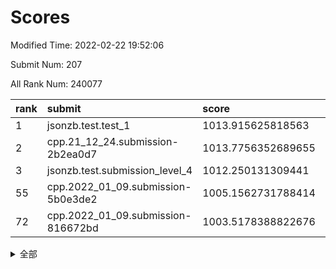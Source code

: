 # Scores

Modified Time: 2022-02-22 19:52:06

Submit Num: 207

All Rank Num: 240077

| rank |               submit               |       score        |       sigma        | pk_num |
| :--- | :--------------------------------- | :----------------- | :----------------- | :----- |
| 1    | jsonzb.test.test_1                 | 1013.915625818563  | 0.8160744081227322 | 4637   |
| 2    | cpp.21_12_24.submission-2b2ea0d7   | 1013.7756352689655 | 0.8087960613416226 | 4637   |
| 3    | jsonzb.test.submission_level_4     | 1012.250131309441  | 0.8134783246852628 | 4639   |
| 55   | cpp.2022_01_09.submission-5b0e3de2 | 1005.1562731788414 | 0.7291899970179796 | 4636   |
| 72   | cpp.2022_01_09.submission-816672bd | 1003.5178388822676 | 0.7152262645793199 | 4643   |


<details>
<summary>全部</summary>

| rank |                 submit                 |       score        |       sigma        | pk_num |
| :--- | :------------------------------------- | :----------------- | :----------------- | :----- |
| 1    | jsonzb.test.test_1                     | 1013.915625818563  | 0.8160744081227322 | 4637   |
| 2    | cpp.21_12_24.submission-2b2ea0d7       | 1013.7756352689655 | 0.8087960613416226 | 4637   |
| 3    | jsonzb.test.submission_level_4         | 1012.250131309441  | 0.8134783246852628 | 4639   |
| 4    | gobigger.level_3.submission_level_3_20 | 1011.8756590091285 | 0.7576931148826814 | 4641   |
| 5    | gobigger.level_3.submission_level_3_32 | 1011.6568922854606 | 0.7722036032730382 | 4640   |
| 6    | gobigger.level_3.submission_level_3_24 | 1011.3291972780221 | 0.7754680346129876 | 4638   |
| 7    | gobigger.level_3.submission_level_3_11 | 1011.1996505946181 | 0.7604246574503256 | 4639   |
| 8    | gobigger.level_3.submission_level_3_34 | 1011.1094348735446 | 0.7780646366405247 | 4636   |
| 9    | gobigger.level_3.submission_level_3_30 | 1011.0286711303371 | 0.7888809637521144 | 4636   |
| 10   | gobigger.level_3.submission_level_3_48 | 1010.6640156143308 | 0.7641822903295834 | 4634   |
| 11   | gobigger.level_3.submission_level_3_16 | 1010.627180064781  | 0.7659467622794792 | 4642   |
| 12   | gobigger.level_3.submission_level_3_6  | 1010.5976946593782 | 0.7745653338039001 | 4635   |
| 13   | gobigger.level_3.submission_level_3_7  | 1010.5625509714473 | 0.7734432313909092 | 4642   |
| 14   | gobigger.level_3.submission_level_3_5  | 1010.5129312974739 | 0.7437868109199457 | 4635   |
| 15   | gobigger.level_3.submission_level_3_18 | 1010.4841077837509 | 0.7529296745523169 | 4638   |
| 16   | gobigger.level_3.submission_level_3_44 | 1010.3267122554312 | 0.7424038057564212 | 4641   |
| 17   | gobigger.level_3.submission_level_3_26 | 1010.3221751807239 | 0.7617891815427883 | 4647   |
| 18   | gobigger.level_3.submission_level_3_17 | 1010.2813102844528 | 0.7956471281583423 | 4640   |
| 19   | gobigger.level_3.submission_level_3_49 | 1010.1312269428219 | 0.7772015005683459 | 4640   |
| 20   | gobigger.level_3.submission_level_3_33 | 1010.0983103926117 | 0.7514309225428106 | 4645   |
| 21   | gobigger.level_3.submission_level_3_41 | 1009.9782471396445 | 0.7345347294976122 | 4637   |
| 22   | gobigger.level_3.submission_level_3_35 | 1009.9679923946655 | 0.7705518984051538 | 4641   |
| 23   | gobigger.level_3.submission_level_3_47 | 1009.9678521060774 | 0.7684773890795287 | 4646   |
| 24   | gobigger.level_3.submission_level_3_45 | 1009.9595281792441 | 0.754467384886448  | 4636   |
| 25   | gobigger.level_3.submission_level_3_37 | 1009.9446784067561 | 0.7525680731201388 | 4637   |
| 26   | gobigger.level_3.submission_level_3_2  | 1009.9314329901258 | 0.7591789787064019 | 4638   |
| 27   | gobigger.level_3.submission_level_3_13 | 1009.8446785972612 | 0.7545820189641953 | 4638   |
| 28   | gobigger.level_3.submission_level_3_31 | 1009.7794256548967 | 0.7488341613643933 | 4643   |
| 29   | gobigger.level_3.submission_level_3_43 | 1009.7701432412581 | 0.7628302487132517 | 4639   |
| 30   | gobigger.level_3.submission_level_3_4  | 1009.765014832083  | 0.767871037209996  | 4639   |
| 31   | gobigger.level_3.submission_level_3_36 | 1009.7483301801263 | 0.7630408256672778 | 4638   |
| 32   | gobigger.level_3.submission_level_3_46 | 1009.742390638144  | 0.7393925343742734 | 4642   |
| 33   | gobigger.level_3.submission_level_3_9  | 1009.723086255261  | 0.7691853010857502 | 4639   |
| 34   | gobigger.level_3.submission_level_3_19 | 1009.7037145455453 | 0.7510306369460948 | 4639   |
| 35   | gobigger.level_3.submission_level_3_23 | 1009.7019224969558 | 0.7621556385189029 | 4634   |
| 36   | gobigger.level_3.submission_level_3_14 | 1009.6866197692802 | 0.7433934115390677 | 4632   |
| 37   | gobigger.level_3.submission_level_3_8  | 1009.6825187742687 | 0.7849840483104046 | 4642   |
| 38   | gobigger.level_3.submission_level_3_25 | 1009.6155696433817 | 0.7454800714779566 | 4637   |
| 39   | gobigger.level_3.submission_level_3_42 | 1009.565319482111  | 0.7643294210369317 | 4639   |
| 40   | gobigger.level_3.submission_level_3_3  | 1009.5113945221733 | 0.7653887529505351 | 4637   |
| 41   | gobigger.level_3.submission_level_3_28 | 1009.4536839926625 | 0.7696586623024025 | 4643   |
| 42   | gobigger.level_3.submission_level_3_15 | 1009.4260827255624 | 0.7385142433401551 | 4641   |
| 43   | gobigger.level_3.submission_level_3_10 | 1009.3713396786965 | 0.7333506364429843 | 4638   |
| 44   | gobigger.level_3.submission_level_3_40 | 1009.2692801940475 | 0.7417500565792848 | 4640   |
| 45   | gobigger.level_3.submission_level_3_29 | 1009.2687089339322 | 0.7687169885847275 | 4642   |
| 46   | gobigger.level_3.submission_level_3_21 | 1009.2461277052194 | 0.745327857308587  | 4638   |
| 47   | gobigger.level_3.submission_level_3_27 | 1009.1066177152792 | 0.7291820063827759 | 4641   |
| 48   | gobigger.level_3.submission_level_3_1  | 1009.0910540013217 | 0.7724581028978622 | 4636   |
| 49   | gobigger.level_3.submission_level_3_22 | 1008.8922614314681 | 0.7454547464459303 | 4644   |
| 50   | gobigger.level_3.submission_level_3_38 | 1008.8266047304371 | 0.7554758124848123 | 4637   |
| 51   | gobigger.level_3.submission_level_3_39 | 1008.7923833708576 | 0.7472647833341932 | 4643   |
| 52   | gobigger.level_3.submission_level_3_12 | 1008.6292556904167 | 0.7819228522923399 | 4643   |
| 53   | gobigger.level_3.submission_level_3_0  | 1007.8889032670365 | 0.7422106080347683 | 4643   |
| 54   | gobigger.level_1.submission_level_1_48 | 1005.2145374989228 | 0.710166611182751  | 4641   |
| 55   | cpp.2022_01_09.submission-5b0e3de2     | 1005.1562731788414 | 0.7291899970179796 | 4636   |
| 56   | gobigger.level_1.submission_level_1_27 | 1005.1287644635705 | 0.7200925949978421 | 4638   |
| 57   | gobigger.level_1.submission_level_1_31 | 1004.7937610866442 | 0.7334692105729467 | 4636   |
| 58   | gobigger.level_1.submission_level_1_14 | 1004.5888439583306 | 0.7291155977929545 | 4641   |
| 59   | gobigger.level_1.submission_level_1_17 | 1004.2530755971869 | 0.7168070831931708 | 4636   |
| 60   | gobigger.level_1.submission_level_1_44 | 1004.1193345244079 | 0.7144668339275572 | 4640   |
| 61   | gobigger.level_1.submission_level_1_2  | 1004.0228208892446 | 0.719241685023054  | 4641   |
| 62   | gobigger.level_1.submission_level_1_13 | 1003.9485720984452 | 0.7074572912419768 | 4641   |
| 63   | gobigger.level_1.submission_level_1_49 | 1003.8929707433731 | 0.7254976790221176 | 4640   |
| 64   | gobigger.level_1.submission_level_1_30 | 1003.8232665032152 | 0.7220546232663076 | 4634   |
| 65   | gobigger.level_1.submission_level_1_12 | 1003.7908718432578 | 0.7056530739528187 | 4642   |
| 66   | gobigger.level_1.submission_level_1_16 | 1003.7666233218837 | 0.7262339492645479 | 4637   |
| 67   | gobigger.level_1.submission_level_1_28 | 1003.7488443024155 | 0.7085685539862027 | 4645   |
| 68   | gobigger.level_1.submission_level_1_25 | 1003.7280905571035 | 0.7164273207024489 | 4639   |
| 69   | gobigger.level_1.submission_level_1_1  | 1003.6921539050256 | 0.7250288699967296 | 4641   |
| 70   | gobigger.level_1.submission_level_1_43 | 1003.6444292794661 | 0.7203886481769111 | 4638   |
| 71   | gobigger.level_1.submission_level_1_19 | 1003.5701279736429 | 0.7170026477620958 | 4633   |
| 72   | cpp.2022_01_09.submission-816672bd     | 1003.5178388822676 | 0.7152262645793199 | 4643   |
| 73   | gobigger.level_1.submission_level_1_38 | 1003.4629897206871 | 0.7152922780281588 | 4639   |
| 74   | gobigger.level_1.submission_level_1_24 | 1003.4144673035069 | 0.7268851430424561 | 4641   |
| 75   | gobigger.level_1.submission_level_1_0  | 1003.3876231120864 | 0.7000528932709686 | 4642   |
| 76   | gobigger.level_1.submission_level_1_41 | 1003.342077726868  | 0.7048205307941899 | 4638   |
| 77   | gobigger.level_1.submission_level_1_33 | 1003.3273793796845 | 0.7023329450031587 | 4637   |
| 78   | gobigger.level_1.submission_level_1_15 | 1003.2482724112957 | 0.6984264991974929 | 4638   |
| 79   | gobigger.level_1.submission_level_1_46 | 1003.232977237261  | 0.7165578895175517 | 4641   |
| 80   | gobigger.level_1.submission_level_1_23 | 1003.2045932190302 | 0.7101414296848576 | 4635   |
| 81   | gobigger.level_1.submission_level_1_32 | 1003.1705356999619 | 0.7181704208753563 | 4636   |
| 82   | gobigger.level_1.submission_level_1_4  | 1003.1380742868728 | 0.7189488592453159 | 4636   |
| 83   | gobigger.level_1.submission_level_1_34 | 1003.0817860749255 | 0.7123174595546921 | 4639   |
| 84   | gobigger.level_1.submission_level_1_3  | 1003.0780877014887 | 0.7216179460261412 | 4639   |
| 85   | gobigger.level_1.submission_level_1_7  | 1003.0755706603667 | 0.7080791187591237 | 4638   |
| 86   | gobigger.level_1.submission_level_1_8  | 1003.0722969654125 | 0.7209166140565741 | 4640   |
| 87   | gobigger.level_1.submission_level_1_20 | 1003.0691957012606 | 0.7121923743081944 | 4646   |
| 88   | gobigger.level_1.submission_level_1_37 | 1003.0484402802242 | 0.7097556363316195 | 4637   |
| 89   | gobigger.level_1.submission_level_1_36 | 1003.0466087068139 | 0.7258496457097842 | 4639   |
| 90   | gobigger.level_1.submission_level_1_5  | 1003.0295844970184 | 0.7178048815873606 | 4642   |
| 91   | gobigger.level_1.submission_level_1_40 | 1003.0215665878067 | 0.7182568308364399 | 4639   |
| 92   | gobigger.level_1.submission_level_1_21 | 1002.8890102723121 | 0.7195791071461902 | 4640   |
| 93   | gobigger.level_1.submission_level_1_11 | 1002.8523954441085 | 0.7216623160727618 | 4636   |
| 94   | gobigger.level_1.submission_level_1_29 | 1002.8198056407755 | 0.7080703812859298 | 4641   |
| 95   | gobigger.level_1.submission_level_1_35 | 1002.6780644332656 | 0.7260360190369092 | 4639   |
| 96   | gobigger.level_1.submission_level_1_9  | 1002.6626490882588 | 0.7165043138379182 | 4637   |
| 97   | gobigger.level_1.submission_level_1_42 | 1002.5582442684874 | 0.7181834000837397 | 4641   |
| 98   | gobigger.level_1.submission_level_1_22 | 1002.5459719461161 | 0.7063821905683747 | 4639   |
| 99   | gobigger.level_1.submission_level_1_18 | 1002.4937540511789 | 0.7081899410472713 | 4642   |
| 100  | gobigger.level_1.submission_level_1_6  | 1002.3115013771089 | 0.7124823920957717 | 4642   |
| 101  | gobigger.level_1.submission_level_1_10 | 1002.2401485088977 | 0.719471635125062  | 4638   |
| 102  | gobigger.level_1.submission_level_1_26 | 1002.2061864671259 | 0.7096072754004532 | 4640   |
| 103  | gobigger.level_1.submission_level_1_47 | 1002.1713336462733 | 0.7057450595821076 | 4639   |
| 104  | gobigger.level_1.submission_level_1_39 | 1002.1687324409653 | 0.7065435846818819 | 4639   |
| 105  | gobigger.level_1.submission_level_1_45 | 1001.5797818522909 | 0.7104520223252979 | 4638   |
| 106  | gobigger.random.submission_random_9    | 997.8605882756282  | 0.698597932247922  | 4635   |
| 107  | gobigger.random.submission_random_27   | 997.3715183412978  | 0.7112160011032177 | 4640   |
| 108  | gobigger.random.submission_random_42   | 997.2165606395765  | 0.709544845512275  | 4638   |
| 109  | gobigger.random.submission_random_3    | 997.1424637991457  | 0.7014208736296099 | 4644   |
| 110  | gobigger.random.submission_random_40   | 997.1187027871179  | 0.7114191061602082 | 4640   |
| 111  | gobigger.random.submission_random_5    | 997.1016357676236  | 0.7017803635575062 | 4638   |
| 112  | gobigger.random.submission_random_22   | 996.9639835512166  | 0.7049842512158008 | 4640   |
| 113  | gobigger.random.submission_random_41   | 996.8639409187508  | 0.7079516419477236 | 4643   |
| 114  | gobigger.random.submission_random_2    | 996.7982459022468  | 0.7166985710303607 | 4636   |
| 115  | gobigger.random.submission_random_11   | 996.7530555591862  | 0.7152715882288406 | 4633   |
| 116  | gobigger.random.submission_random_30   | 996.7439281379318  | 0.7173261531304287 | 4638   |
| 117  | gobigger.random.submission_random_17   | 996.6962717967448  | 0.7063690797832222 | 4640   |
| 118  | gobigger.random.submission_random_1    | 996.6238906448218  | 0.7019435053639247 | 4639   |
| 119  | gobigger.random.submission_random_18   | 996.5420793671378  | 0.6985572485879009 | 4639   |
| 120  | gobigger.random.submission_random_31   | 996.3418897842056  | 0.7061748908953966 | 4639   |
| 121  | gobigger.random.submission_random_47   | 996.3085902331393  | 0.7063229339676513 | 4640   |
| 122  | gobigger.random.submission_random_14   | 996.2571122056339  | 0.6977553391892093 | 4640   |
| 123  | gobigger.random.submission_random_8    | 996.2441229787566  | 0.7192091139848018 | 4640   |
| 124  | gobigger.random.submission_random_7    | 996.2404748531138  | 0.713642740227824  | 4637   |
| 125  | gobigger.random.submission_random_49   | 996.1905590581384  | 0.7009302119909034 | 4642   |
| 126  | gobigger.random.submission_random_23   | 996.0929792428518  | 0.7224998001583308 | 4644   |
| 127  | gobigger.random.submission_random_6    | 996.0717319351351  | 0.7176465995784693 | 4638   |
| 128  | gobigger.random.submission_random_46   | 995.9977728128092  | 0.7089029825097093 | 4637   |
| 129  | gobigger.random.submission_random_44   | 995.9696807648887  | 0.7188430445768227 | 4634   |
| 130  | gobigger.random.submission_random_12   | 995.9685931363052  | 0.7242041058276133 | 4643   |
| 131  | gobigger.random.submission_random_48   | 995.944225111207   | 0.7050165093267764 | 4639   |
| 132  | gobigger.random.submission_random_4    | 995.89921917856    | 0.7030151186574572 | 4638   |
| 133  | gobigger.random.submission_random_36   | 995.8865654800996  | 0.7212898963482992 | 4637   |
| 134  | gobigger.random.submission_random_35   | 995.8715904838849  | 0.7023329145905959 | 4645   |
| 135  | gobigger.random.submission_random_24   | 995.8490875285861  | 0.7106496459489086 | 4641   |
| 136  | gobigger.random.submission_random_38   | 995.8480239216944  | 0.7145318557499951 | 4637   |
| 137  | gobigger.random.submission_random_29   | 995.8299559647961  | 0.7180945480596501 | 4642   |
| 138  | gobigger.random.submission_random_19   | 995.8006832254418  | 0.718946574330277  | 4641   |
| 139  | gobigger.random.submission_random_33   | 995.7925168619068  | 0.7055781017808319 | 4638   |
| 140  | gobigger.random.submission_random_39   | 995.7461776243322  | 0.7161851773054396 | 4636   |
| 141  | gobigger.random.submission_random_16   | 995.5935479654527  | 0.7236993086930947 | 4639   |
| 142  | gobigger.random.submission_random_43   | 995.5834332322385  | 0.7039948328160776 | 4635   |
| 143  | gobigger.random.submission_random_32   | 995.5511901901825  | 0.7078400777942708 | 4634   |
| 144  | gobigger.random.submission_random_10   | 995.521437375823   | 0.702284558949225  | 4641   |
| 145  | gobigger.random.submission_random_15   | 995.5151176429758  | 0.7095984915708137 | 4641   |
| 146  | gobigger.random.submission_random_0    | 995.2232356425789  | 0.7070904876961694 | 4639   |
| 147  | gobigger.random.submission_random_37   | 995.2056391436936  | 0.7061275936431877 | 4636   |
| 148  | gobigger.random.submission_random_20   | 995.003272976769   | 0.7194670618912017 | 4640   |
| 149  | gobigger.random.submission_random_34   | 994.9909321552578  | 0.7171146503939465 | 4636   |
| 150  | gobigger.random.submission_random_45   | 994.8507499585551  | 0.6956044489721699 | 4635   |
| 151  | gobigger.random.submission_random_28   | 994.7137833503705  | 0.7183254239518315 | 4640   |
| 152  | gobigger.random.submission_random_21   | 994.6808721822474  | 0.7348908791742165 | 4637   |
| 153  | gobigger.random.submission_random_25   | 994.6182217689529  | 0.7081324461757449 | 4638   |
| 154  | gobigger.random.submission_random_26   | 993.9973258771521  | 0.7281087526062654 | 4638   |
| 155  | gobigger.level_2.submission_level_2_1  | 993.8091783533173  | 0.7273607371590732 | 4642   |
| 156  | gobigger.random.submission_random_13   | 993.7664970282913  | 0.7179376785973371 | 4642   |
| 157  | gobigger.level_2.submission_level_2_31 | 993.5551117786699  | 0.7538687707126256 | 4637   |
| 158  | gobigger.level_2.submission_level_2_34 | 993.441722437957   | 0.7300242564262439 | 4640   |
| 159  | gobigger.level_2.submission_level_2_48 | 993.4411376086678  | 0.7464773093878524 | 4642   |
| 160  | gobigger.level_2.submission_level_2_23 | 993.2980564210169  | 0.7463790559059184 | 4636   |
| 161  | gobigger.level_2.submission_level_2_22 | 993.2378237132215  | 0.7535383347824303 | 4637   |
| 162  | gobigger.level_2.submission_level_2_0  | 993.1411094881083  | 0.7201877012875382 | 4639   |
| 163  | gobigger.level_2.submission_level_2_32 | 993.0929767336693  | 0.7395677625107248 | 4639   |
| 164  | gobigger.level_2.submission_level_2_4  | 993.0813227849128  | 0.7228502088720659 | 4638   |
| 165  | gobigger.level_2.submission_level_2_36 | 993.0273533480608  | 0.7278676456743579 | 4638   |
| 166  | gobigger.level_2.submission_level_2_33 | 993.0271075151329  | 0.7403329738317355 | 4644   |
| 167  | gobigger.level_2.submission_level_2_3  | 992.7807248952012  | 0.7407088547104828 | 4643   |
| 168  | gobigger.level_2.submission_level_2_5  | 992.7444061563665  | 0.7338228760094566 | 4644   |
| 169  | gobigger.level_2.submission_level_2_10 | 992.692038795871   | 0.7212601653010842 | 4641   |
| 170  | gobigger.level_2.submission_level_2_21 | 992.6903126139472  | 0.7393704752262605 | 4642   |
| 171  | gobigger.level_2.submission_level_2_25 | 992.6072342205077  | 0.7346727565049551 | 4639   |
| 172  | gobigger.level_2.submission_level_2_39 | 992.5538075184643  | 0.7375181062804309 | 4633   |
| 173  | gobigger.level_2.submission_level_2_6  | 992.4741693899722  | 0.7308600608177256 | 4640   |
| 174  | gobigger.level_2.submission_level_2_2  | 992.418802664637   | 0.7260389289488531 | 4640   |
| 175  | gobigger.level_2.submission_level_2_26 | 992.374814355636   | 0.7455317797555644 | 4635   |
| 176  | gobigger.level_2.submission_level_2_15 | 992.3350374432321  | 0.7462820516379808 | 4639   |
| 177  | gobigger.level_2.submission_level_2_20 | 992.3124951635808  | 0.7419350074316906 | 4639   |
| 178  | gobigger.level_2.submission_level_2_24 | 992.2236136288343  | 0.7556502929583326 | 4638   |
| 179  | gobigger.level_2.submission_level_2_8  | 992.0569657343739  | 0.7353825827650894 | 4641   |
| 180  | gobigger.level_2.submission_level_2_11 | 991.9937175614378  | 0.7529186612131981 | 4641   |
| 181  | gobigger.level_2.submission_level_2_19 | 991.9784695031683  | 0.7534401700562299 | 4643   |
| 182  | gobigger.level_2.submission_level_2_30 | 991.9325273818687  | 0.7546894607955084 | 4641   |
| 183  | gobigger.level_2.submission_level_2_47 | 991.9159342029003  | 0.7595052311235898 | 4641   |
| 184  | gobigger.level_2.submission_level_2_18 | 991.9017230592164  | 0.7439487279585187 | 4637   |
| 185  | gobigger.level_2.submission_level_2_43 | 991.8329924523412  | 0.7364668883245021 | 4636   |
| 186  | gobigger.level_2.submission_level_2_29 | 991.7995758335196  | 0.7601293386650081 | 4641   |
| 187  | gobigger.level_2.submission_level_2_49 | 991.7698172878978  | 0.7476561952563278 | 4640   |
| 188  | gobigger.level_2.submission_level_2_7  | 991.7129969069168  | 0.7407768277951929 | 4638   |
| 189  | gobigger.level_2.submission_level_2_14 | 991.6728370975704  | 0.7480621732165761 | 4644   |
| 190  | gobigger.level_2.submission_level_2_17 | 991.6512098148642  | 0.7555781690020087 | 4636   |
| 191  | gobigger.level_2.submission_level_2_16 | 991.6501850038701  | 0.7374246240079083 | 4637   |
| 192  | gobigger.level_2.submission_level_2_40 | 991.5909170790285  | 0.7563212050240249 | 4639   |
| 193  | gobigger.level_2.submission_level_2_37 | 991.5592659769562  | 0.7486149396220763 | 4640   |
| 194  | gobigger.level_2.submission_level_2_9  | 991.5554359856698  | 0.738445915581907  | 4639   |
| 195  | gobigger.level_2.submission_level_2_13 | 991.4987837860276  | 0.7483358302639651 | 4641   |
| 196  | gobigger.level_2.submission_level_2_41 | 991.2358621647887  | 0.739426243881545  | 4634   |
| 197  | gobigger.level_2.submission_level_2_28 | 991.1770875058676  | 0.7473587580457476 | 4638   |
| 198  | gobigger.level_2.submission_level_2_27 | 991.097984179558   | 0.7858789026125592 | 4642   |
| 199  | gobigger.level_2.submission_level_2_35 | 991.025979923022   | 0.7531387710492835 | 4639   |
| 200  | gobigger.level_2.submission_level_2_12 | 990.9197243067504  | 0.7406882386171629 | 4639   |
| 201  | gobigger.level_2.submission_level_2_38 | 990.767898902629   | 0.7536357555059074 | 4646   |
| 202  | gobigger.level_2.submission_level_2_46 | 990.7178953793288  | 0.7778335210578959 | 4641   |
| 203  | gobigger.level_2.submission_level_2_44 | 990.6217041462238  | 0.7459946812155329 | 4635   |
| 204  | gobigger.level_2.submission_level_2_42 | 990.4050569021616  | 0.7673776915597732 | 4637   |
| 205  | gobigger.level_2.submission_level_2_45 | 990.2590060950228  | 0.7611193358698986 | 4638   |
| 206  | gobigger.none.submission_none_0        | 978.947529059971   | 1.213669624200319  | 4639   |
| 207  | gobigger.none.submission_none_1        | 976.403508221586   | 1.4299356787175062 | 4642   |

</details>